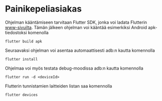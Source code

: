 # Painikepeliasiakas

Ohjelman kääntämiseen tarvitaan Flutter SDK, jonka voi ladata Flutterin [www-sivuilta](https://flutter.dev/docs/get-started/install). Tämän jälkeen ohjelman voi kääntää esimerkiksi Android apk-tiedostoksi komenolla
```
flutter build apk
```
Seuraavaksi ohjelman voi asentaa automaattisesti adb:n kautta komennolla
```
flutter install
```
Ohjelmaa voi myös testata debug-moodissa adb:n kautta komennolla
```
flutter run -d <deviceId>
```
Flutterin tunnistamien laitteiden listan saa komennolla
```
flutter devices
```
